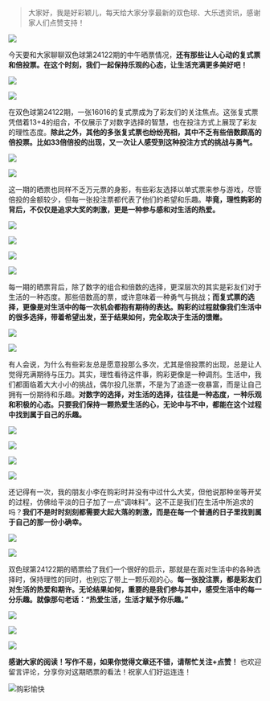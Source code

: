 > 大家好，我是好彩颖儿，每天给大家分享最新的双色球、大乐透资讯，感谢家人们点赞支持！

![](https://cdn.jsdelivr.net/gh/wangwenjie1314/PicCDN/2024-7-11/1720660897499-image.png)


今天要和大家聊聊双色球第24122期的中午晒票情况，**还有那些让人心动的复式票和倍投票。在这个时刻，我们一起保持乐观的心态，让生活充满更多美好吧！**



![](https://cdn.jsdelivr.net/gh/wangwenjie1314/PicCDN/2024-10-24/1729741925962-image.png)


![](https://cdn.jsdelivr.net/gh/wangwenjie1314/PicCDN/2024-10-24/1729741969530-image.png)



在双色球第24122期，一张16016的复式票成为了彩友们的关注焦点。这张复式票凭借着13+4的组合，不仅展示了对数字选择的智慧，也在投注方式上展现了彩友的理性态度。**除此之外，其他的多张复式票也纷纷亮相，其中不乏有些倍数颇高的倍投票。比如33倍倍投的出现，又一次让人感受到这种投注方式的挑战与勇气。**


![](https://cdn.jsdelivr.net/gh/wangwenjie1314/PicCDN/2024-10-24/1729741992611-image.png)


![](https://cdn.jsdelivr.net/gh/wangwenjie1314/PicCDN/2024-10-24/1729742007186-image.png)


这一期的晒票也同样不乏万元票的身影，有些彩友选择以单式票来参与游戏，尽管倍投的金额较少，但每一张投注票都代表了他们的希望和乐趣。**毕竟，理性购彩的背后，不仅仅是追求大奖的刺激，更是一种参与感和对生活的热爱。**


![](https://cdn.jsdelivr.net/gh/wangwenjie1314/PicCDN/2024-10-24/1729742000861-image.png)

![](https://cdn.jsdelivr.net/gh/wangwenjie1314/PicCDN/2024-10-24/1729741933529-image.png)

![](https://cdn.jsdelivr.net/gh/wangwenjie1314/PicCDN/2024-10-24/1729741963358-image.png)

![](https://cdn.jsdelivr.net/gh/wangwenjie1314/PicCDN/2024-10-24/1729742014090-image.png)



每一期的晒票背后，除了数字的组合和倍数的选择，更深层次的其实是彩友们对于生活的一种态度。那些倍数高的票，或许意味着一种勇气与挑战；**而复式票的选择，更像是对生活中的每一次机会都抱有期待的表达。购彩的过程就像我们生活中的很多选择，带着希望出发，至于结果如何，完全取决于生活的馈赠。**


![](https://cdn.jsdelivr.net/gh/wangwenjie1314/PicCDN/2024-10-24/1729742026858-image.png)


![](https://cdn.jsdelivr.net/gh/wangwenjie1314/PicCDN/2024-10-24/1729742039899-image.png)


有人会说，为什么有些彩友总是愿意投那么多次，尤其是倍投票的出现，总是让人觉得充满期待与压力。其实，理性看待这件事，购彩更像是一种调剂。生活中，我们都面临着大大小小的挑战，偶尔投几张票，不是为了追逐一夜暴富，而是让自己拥有一份期待和乐趣。**对数字的选择，对生活的选择，往往是一种态度，一种乐观和积极的心态。只要我们保持一颗热爱生活的心，无论中与不中，都能在这个过程中找到属于自己的乐趣。**



![](https://cdn.jsdelivr.net/gh/wangwenjie1314/PicCDN/2024-10-24/1729742372615-image.png)


![](https://cdn.jsdelivr.net/gh/wangwenjie1314/PicCDN/2024-10-24/1729742399835-image.png)



![](https://cdn.jsdelivr.net/gh/wangwenjie1314/PicCDN/2024-10-24/1729742145275-image.png)

![](https://cdn.jsdelivr.net/gh/wangwenjie1314/PicCDN/2024-10-24/1729742129189-image.png)


还记得有一次，我的朋友小李在购彩时并没有中过什么大奖，但他说那种坐等开奖的过程，仿佛给平淡的日子加了一点“调味料”。这不正是我们在生活中所追求的吗？**我们不是时时刻刻都需要大起大落的刺激，而是在每一个普通的日子里找到属于自己的那一份小确幸。**


![](https://cdn.jsdelivr.net/gh/wangwenjie1314/PicCDN/2024-10-24/1729742122587-image.png)


![](https://cdn.jsdelivr.net/gh/wangwenjie1314/PicCDN/2024-10-24/1729742055191-image.png)


双色球第24122期的晒票给了我们一个很好的启示，那就是在面对生活中的各种选择时，保持理性的同时，也别忘了带上一颗乐观的心。**每一张投注票，都是彩友们对生活的热爱和期许。无论结果如何，重要的是我们参与其中，感受生活中的每一分乐趣。就像那句老话：“热爱生活，生活才赋予你乐趣。”**


![](https://cdn.jsdelivr.net/gh/wangwenjie1314/PicCDN/2024-10-24/1729742047575-image.png)

![](https://cdn.jsdelivr.net/gh/wangwenjie1314/PicCDN/2024-10-24/1729742062058-image.png)



![](https://cdn.jsdelivr.net/gh/wangwenjie1314/PicCDN/2024-10-24/1729742090746-image.png)

**感谢大家的阅读！写作不易，如果你觉得文章还不错，请帮忙关注+点赞！** 也欢迎留言评论，分享你对这期晒票的看法！祝家人们好运连连！


![购彩愉快](https://cdn.jsdelivr.net/gh/wangwenjie1314/PicCDN/2024-10-16/1729070107122-image.png)


